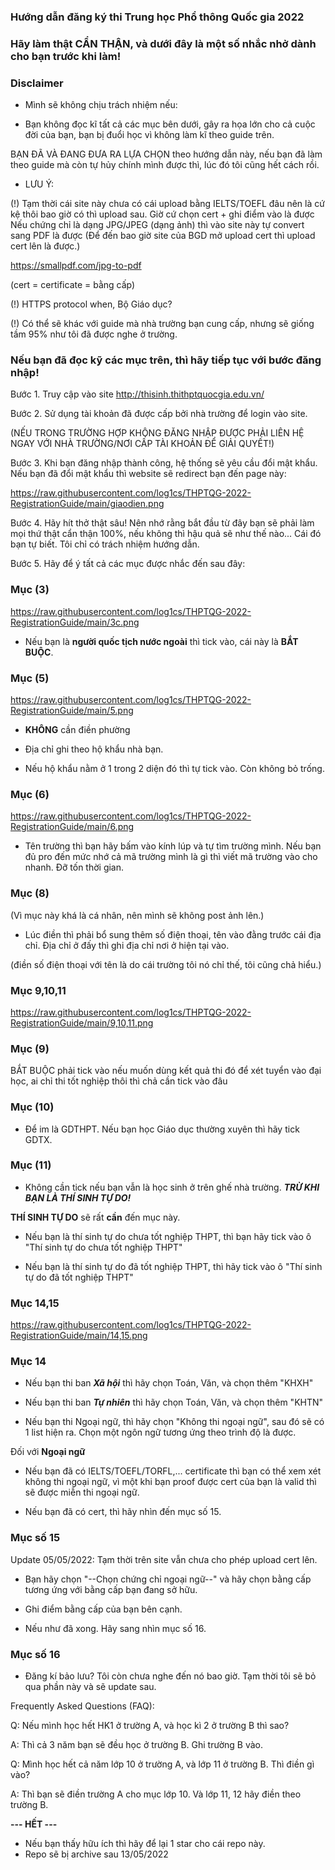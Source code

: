 ### Hướng dẫn đăng ký thi Trung học Phổ thông Quốc gia 2022 ###

### Hãy làm thật CẨN THẬN, và dưới đây là một số nhắc nhở dành cho bạn trước khi làm! ###


### Disclaimer ###
+ Mình sẽ không chịu trách nhiệm nếu:

- Bạn không đọc kĩ tất cả các mục bên dưới, gây ra họa lớn cho cả cuộc đời của bạn, bạn bị đuổi học vì không làm kĩ theo guide trên. 

BẠN ĐÃ VÀ ĐANG ĐƯA RA LỰA CHỌN theo hướng dẫn này, nếu bạn đã làm theo guide mà còn tự hủy chính mình được thì, lúc đó tôi cũng hết cách rồi.

+ LƯU Ý:

(!) Tạm thời cái site này chưa có cái upload bằng IELTS/TOEFL đâu nên là cứ kệ thôi bao giờ có thì upload sau. Giờ cứ chọn cert + ghi điểm vào là được
Nếu chứng chỉ là dạng JPG/JPEG (dạng ảnh) thì vào site này tự convert sang PDF là được (Để đến bao giờ site của BGD mở upload cert thì upload cert lên là được.)

https://smallpdf.com/jpg-to-pdf

(cert = certificate = bằng cấp)

(!) HTTPS protocol when, Bộ Giáo dục?

(!) Có thể sẽ khác với guide mà nhà trường bạn cung cấp, nhưng sẽ giống tầm 95% như tôi đã được nghe ở trường.

### Nếu bạn đã đọc kỹ các mục trên, thì hãy tiếp tục với bước đăng nhập! ###

Bước 1. Truy cập vào site http://thisinh.thithptquocgia.edu.vn/

Bước 2. Sử dụng tài khoản đã được cấp bởi nhà trường để login vào site.

(NẾU TRONG TRƯỜNG HỢP KHÔNG ĐĂNG NHẬP ĐƯỢC PHẢI LIÊN HỆ NGAY VỚI NHÀ TRƯỜNG/NƠI CẤP TÀI KHOẢN ĐỂ GIẢI QUYẾT!)

Bước 3. Khi bạn đăng nhập thành công, hệ thống sẽ yêu cầu đổi mật khẩu. Nếu bạn đã đổi mật khẩu thì website sẽ redirect bạn đến page này:

https://raw.githubusercontent.com/log1cs/THPTQG-2022-RegistrationGuide/main/giaodien.png

Bước 4. Hãy hít thở thật sâu! Nên nhớ rằng bắt đầu từ đây bạn sẽ phải làm mọi thứ thật cẩn thận 100%, nếu không thì hậu quả sẽ như thế nào... Cái đó bạn tự biết. Tôi chỉ có trách nhiệm hướng dẫn.

Bước 5. Hãy để ý tất cả các mục được nhắc đến sau đây:

### Mục (3) ###

https://raw.githubusercontent.com/log1cs/THPTQG-2022-RegistrationGuide/main/3c.png

+ Nếu bạn là **người quốc tịch nước ngoài** thì tick vào, cái này là **BẮT BUỘC**.

### Mục (5) ###

https://raw.githubusercontent.com/log1cs/THPTQG-2022-RegistrationGuide/main/5.png

- **KHÔNG** cần điền phường

- Địa chỉ ghi theo hộ khẩu nhà bạn.

- Nếu hộ khẩu nằm ở 1 trong 2 diện đó thì tự tick vào. Còn không bỏ trống.

### Mục (6) ###

https://raw.githubusercontent.com/log1cs/THPTQG-2022-RegistrationGuide/main/6.png

- Tên trường thì bạn hãy bấm vào kính lúp và tự tìm trường mình. Nếu bạn đủ pro đến mức nhớ cả mã trường mình là gì thì viết mã trường vào cho nhanh. Đỡ tốn thời gian.

### Mục (8) ### 

(Vì mục này khá là cá nhân, nên mình sẽ không post ảnh lên.)

- Lúc điền thì phải bổ sung thêm số điện thoại, tên vào đằng trước cái địa chỉ. Địa chỉ ở đấy thì ghi địa chỉ nơi ở hiện tại vào.

(điền số điện thoại với tên là do cái trường tôi nó chỉ thế, tôi cũng chả hiểu.)

### Mục 9,10,11 ###

https://raw.githubusercontent.com/log1cs/THPTQG-2022-RegistrationGuide/main/9,10,11.png

### Mục (9) ###

BẮT BUỘC phải tick vào nếu muốn dùng kết quả thi đó để xét tuyển vào đại học, ai chỉ thi tốt nghiệp thôi thì chả cần tick vào đâu

### Mục (10) ###
- Để im là GDTHPT. Nếu bạn học Giáo dục thường xuyên thì hãy tick GDTX.

### Mục (11) ###

- Không cần tick nếu bạn vẫn là học sinh ở trên ghế nhà trường. ***TRỪ KHI BẠN LÀ THÍ SINH TỰ DO!***

**THÍ SINH TỰ DO** sẽ rất **cần** đến mục này.

+ Nếu bạn là thí sinh tự do chưa tốt nghiệp THPT, thì bạn hãy tick vào ô "Thí sinh tự do chưa tốt nghiệp THPT"

+ Nếu bạn là thí sinh tự do đã tốt nghiệp THPT, thì hãy tick vào ô "Thí sinh tự do đã tốt nghiệp THPT"

### Mục 14,15 ### 

https://raw.githubusercontent.com/log1cs/THPTQG-2022-RegistrationGuide/main/14,15.png

### Mục 14 ###

- Nếu bạn thi ban ***Xã hội*** thì hãy chọn Toán, Văn, và chọn thêm "KHXH"

- Nếu bạn thi ban ***Tự nhiên*** thì hãy chọn Toán, Văn, và chọn thêm "KHTN"

- Nếu bạn thi Ngoại ngữ, thì hãy chọn "Không thi ngoại ngữ", sau đó sẽ có 1 list hiện ra. Chọn một ngôn ngữ tương ứng theo trình độ là được.

Đối với **Ngoại ngữ**

- Nếu bạn đã có IELTS/TOEFL/TORFL,... certificate thì bạn có thể xem xét không thi ngoại ngữ, vì một khi bạn proof được cert của bạn là valid thì sẽ được miễn thi ngoại ngữ.

- Nếu bạn đã có cert, thì hãy nhìn đến mục số 15.

### Mục số 15 ### 

Update 05/05/2022: Tạm thời trên site vẫn chưa cho phép upload cert lên.

- Bạn hãy chọn "--Chọn chứng chỉ ngoại ngữ--" và hãy chọn bằng cấp tương ứng với bằng cấp bạn đang sở hữu.

- Ghi điểm bằng cấp của bạn bên cạnh. 

- Nếu như đã xong. Hãy sang nhìn mục số 16.

### Mục số 16 ###

- Đăng kí bảo lưu? Tôi còn chưa nghe đến nó bao giờ. Tạm thời tôi sẽ bỏ qua phần này và sẽ update sau. 


Frequently Asked Questions (FAQ):

Q: Nếu mình học hết HK1 ở trường A, và học kì 2 ở trường B thì sao?

A: Thì cả 3 năm bạn sẽ đều học ở trường B. Ghi trường B vào.

Q: Mình học hết cả năm lớp 10 ở trường A, và lớp 11 ở trường B. Thì điền gì vào?

A: Thì bạn sẽ điền trường A cho mục lớp 10. Và lớp 11, 12 hãy điền theo trường B.


**--- HẾT ---**

- Nếu bạn thấy hữu ích thì hãy để lại 1 star cho cái repo này.
- Repo sẽ bị archive sau 13/05/2022
